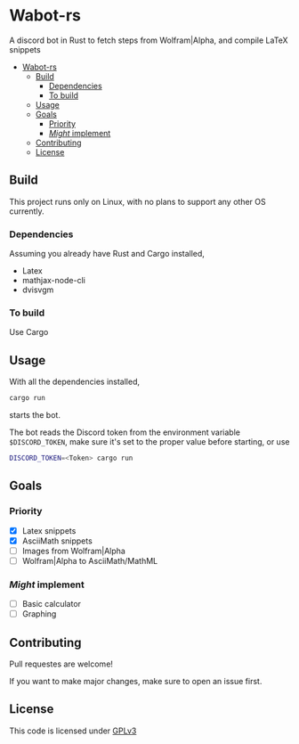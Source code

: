 # Wabot-rs
A discord bot in Rust to fetch steps from Wolfram|Alpha, and compile LaTeX snippets

- [Wabot-rs](#wabot-rs)
  - [Build](#build)
    - [Dependencies](#dependencies)
    - [To build](#to-build)
  - [Usage](#usage)
  - [Goals](#goals)
    - [Priority](#priority)
    - [*Might* implement](#might-implement)
  - [Contributing](#contributing)
  - [License](#license)

## Build

This project runs only on Linux, with no plans to support any other OS currently.

### Dependencies
Assuming you already have Rust and Cargo installed,
+ Latex
+ mathjax-node-cli
+ dvisvgm

### To build
Use Cargo

## Usage
With all the dependencies installed,
```sh
cargo run
```
starts the bot.

The bot reads the Discord token from the environment variable `$DISCORD_TOKEN`, make sure it's set to the proper value before starting, or use
```sh
DISCORD_TOKEN=<Token> cargo run
```

## Goals
### Priority
+ [x] Latex snippets
+ [x] AsciiMath snippets
+ [ ] Images from Wolfram|Alpha
+ [ ] Wolfram|Alpha to AsciiMath/MathML
### *Might* implement
+ [ ] Basic calculator
+ [ ] Graphing

## Contributing
Pull requestes are welcome!

If you want to make major changes, make sure to open an issue first.

## License
This code is licensed under [GPLv3](https://choosealicense.com/licenses/gpl-3.0)